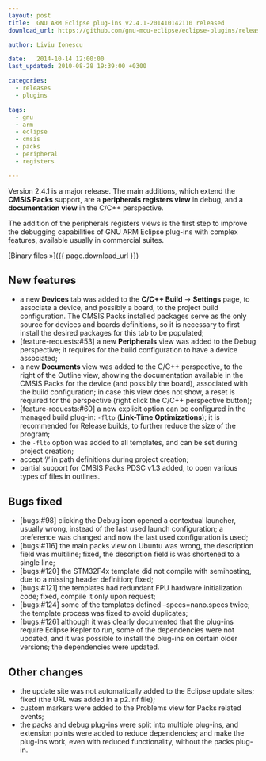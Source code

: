 ```yaml
---
layout: post
title:  GNU ARM Eclipse plug-ins v2.4.1-201410142110 released
download_url: https://github.com/gnu-mcu-eclipse/eclipse-plugins/releases/tag/v2.4.1-201410142110

author: Liviu Ionescu

date:   2014-10-14 12:00:00
last_updated: 2010-08-28 19:39:00 +0300

categories:
  - releases
  - plugins

tags:
  - gnu
  - arm
  - eclipse
  - cmsis
  - packs
  - peripheral
  - registers

---
```


Version 2.4.1 is a major release. The main additions, which extend the **CMSIS Packs** support, are a **peripherals registers view** in debug, and a **documentation view** in the C/C++ perspective.

The addition of the peripherals registers views is the first step to improve the debugging capabilities of GNU ARM Eclipse plug-ins with complex features, available usually in commercial suites.

[Binary files »]({{ page.download_url }})

## New features

- a new **Devices** tab was added to the **C/C++ Build** → **Settings** page, to associate a device, and possibly a board, to the project build configuration. The CMSIS Packs installed packages serve as the only source for devices and boards definitions, so it is necessary to first install the desired packages for this tab to be populated;
- [feature-requests:#53] a new **Peripherals** view was added to the Debug perspective; it requires for the build configuration to have a device associated;
- a new **Documents** view was added to the C/C++ perspective, to the right of the Outline view, showing the documentation available in the CMSIS Packs for the device (and possibly the board), associated with the build configuration; in case this view does not show, a reset is required for the perspective (right click the C/C++ perspective button);
- [feature-requests:#60] a new explicit option can be configured in the managed build plug-in: `-flto` (**Link-Time Optimizations**); it is recommended for Release builds, to further reduce the size of the program;
- the `-flto` option was added to all templates, and can be set during project creation;
- accept ‘/‘ in path definitions during project creation;
- partial support for CMSIS Packs PDSC v1.3 added, to open various types of files in outlines.

## Bugs fixed

- [bugs:#98] clicking the Debug icon opened a contextual launcher, usually wrong, instead of the last used launch configuration; a preference was changed and now the last used configuration is used;
- [bugs:#116] the main packs view on Ubuntu was wrong, the description field was multiline; fixed, the description field is was shortened to a single line;
- [bugs:#120] the STM32F4x template did not compile with semihosting, due to a missing header definition; fixed;
- [bugs:#121] the templates had redundant FPU hardware initialization code; fixed, compile it only upon request;
- [bugs:#124] some of the templates defined –specs=nano.specs twice; the template process was fixed to avoid duplicates;
- [bugs:#126] although it was clearly documented that the plug-ins require Eclipse Kepler to run, some of the dependencies were not updated, and it was possible to install the plug-ins on certain older versions; the dependencies were updated.

## Other changes

- the update site was not automatically added to the Eclipse update sites; fixed (the URL was added in a p2.inf file);
- custom markers were added to the Problems view for Packs related events;
- the packs and debug plug-ins were split into multiple plug-ins, and extension points were added to reduce dependencies; and make the plug-ins work, even with reduced functionality, without the packs plug-in.
